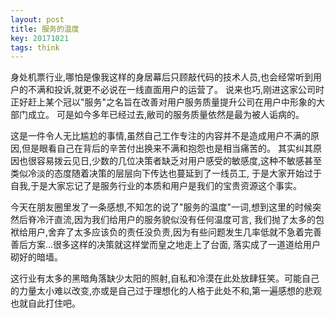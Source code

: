 ```yaml
---
layout: post
title: 服务的温度
key: 20171021
tags: think
---
```


身处机票行业,哪怕是像我这样的身居幕后只顾敲代码的技术人员,也会经常听到用户的不满和投诉,就更不必说在一线直面用户的运营了。
说来也巧,刚进这家公司时正好赶上某个冠以"服务"之名旨在改善对用户服务质量提升公司在用户中形象的大部门成立。
可是如今多年已经过去,敝司的服务质量依然是最为被人诟病的。

这是一件令人无比尴尬的事情,虽然自己工作专注的内容并不是造成用户不满的原因,但是眼看自己在背后的辛苦付出换来不满和抱怨也是相当痛苦的。
其实纠其原因也很容易拨云见日,少数的几位决策者缺乏对用户感受的敏感度,这种不敏感甚至类似冷淡的态度随着决策的层层向下传达也蔓延到了一线员工,
于是大家开始过于自我,于是大家忘记了是服务行业的本质和用户是我们的宝贵资源这个事实。

今天在朋友圈里发了一条感想,不知怎的说了"服务的温度"一词,想到这里的时候突然后脊冷汗直流,因为我们给用户的服务貌似没有任何温度可言,
我们抛了太多的包袱给用户,舍弃了太多应该负的责任没负责,因为有些问题发生几率低就不急着完善善后方案...很多这样的决策就这样堂而皇之地走上了台面,
落实成了一道道给用户砌好的暗墙。

这行业有太多的黑暗角落缺少太阳的照射,自私和冷漠在此处放肆狂笑。可能自己的力量太小难以改变,亦或是自己过于理想化的人格于此处不和,第一遍感想的悲观也就自此打住吧。